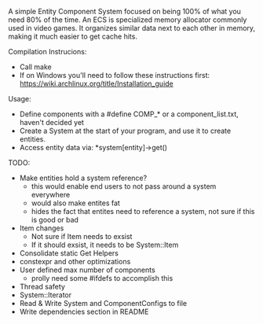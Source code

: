 A simple Entity Component System focused on being 100% of what you need 80% of the time. An ECS is specialized memory allocator commonly used in video games. It organizes similar data next to each other in memory, making it much easier to get cache hits.

Compilation Instrucions:
* Call make
* If on Windows you'll need to follow these instructions first: https://wiki.archlinux.org/title/Installation_guide

Usage:
* Define components with a #define COMP_* or a component_list.txt, haven't decided yet
* Create a System at the start of your program, and use it to create entities.
* Access entity data via: *system[entity]->get<Position>()

TODO:
* Make entities hold a system reference?
	* this would enable end users to not pass around a system everywhere
	* would also make entites fat
	* hides the fact that entites need to reference a system, not sure if this is good or bad
* Item changes
	* Not sure if Item needs to exsist
	* If it should exsist, it needs to be System::Item
* Consolidate static Get Helpers
* constexpr and other optimizations
* User defined max number of components
	* prolly need some #ifdefs to accomplish this
* Thread safety
* System::Iterator
* Read & Write System and ComponentConfigs to file
* Write dependencies section in README
